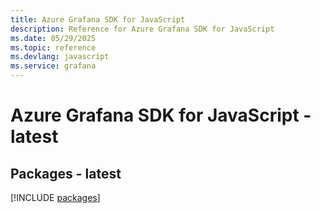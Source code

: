 ```yaml
---
title: Azure Grafana SDK for JavaScript
description: Reference for Azure Grafana SDK for JavaScript
ms.date: 05/29/2025
ms.topic: reference
ms.devlang: javascript
ms.service: grafana
---
```

# Azure Grafana SDK for JavaScript - latest
## Packages - latest
[!INCLUDE [packages](grafana-index.md)]